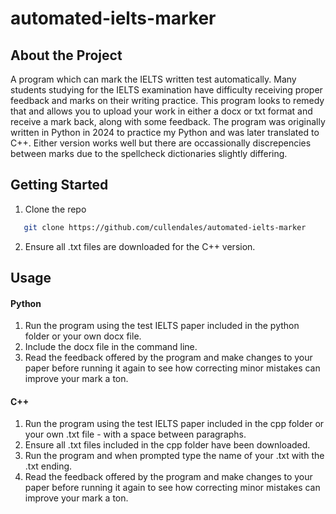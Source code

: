 # automated-ielts-marker

## About the Project
A program which can mark the IELTS written test automatically. Many students studying for the IELTS examination have difficulty receiving proper feedback and marks on their writing practice. This program looks to remedy that and allows you to upload your work in either a docx or txt format and receive a mark back, along with some feedback. The program was originally written in Python in 2024 to practice my Python and was later translated to C++. Either version works well but there are occassionally discrepencies between marks due to the spellcheck dictionaries slightly differing. 

## Getting Started
1. Clone the repo
```sh
   git clone https://github.com/cullendales/automated-ielts-marker
```
2. Ensure all .txt files are downloaded for the C++ version.

## Usage
#### Python
1. Run the program using the test IELTS paper included in the python folder or your own docx file.
2. Include the docx file in the command line.
3. Read the feedback offered by the program and make changes to your paper before running it again to see how correcting minor mistakes can improve your mark a ton.

#### C++
1. Run the program using the test IELTS paper included in the cpp folder or your own .txt file - with a space between paragraphs.
2. Ensure all .txt files included in the cpp folder have been downloaded.
3. Run the program and when prompted type the name of your .txt with the .txt ending.
4. Read the feedback offered by the program and make changes to your paper before running it again to see how correcting minor mistakes can improve your mark a ton.




